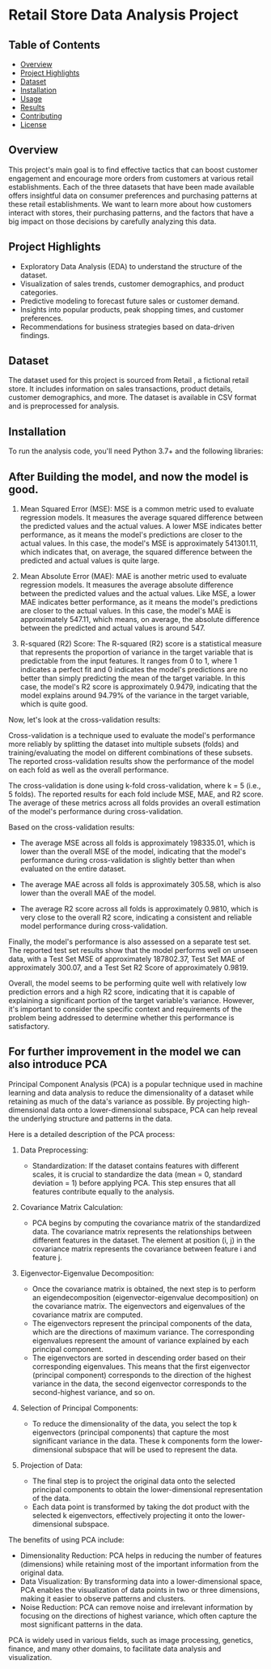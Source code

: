 # Retail Store Data Analysis Project

## Table of Contents

- [Overview](#overview)
- [Project Highlights](#project-highlights)
- [Dataset](#dataset)
- [Installation](#installation)
- [Usage](#usage)
- [Results](#results)
- [Contributing](#contributing)
- [License](#license)

## Overview

This project's main goal is to find effective tactics that can boost customer engagement and encourage more orders from customers at various retail establishments. Each of the three datasets that have been made available offers insightful data on consumer preferences and purchasing patterns at these retail establishments. We want to learn more about how customers interact with stores, their purchasing patterns, and the factors that have a big impact on those decisions by carefully analyzing this data.
## Project Highlights

- Exploratory Data Analysis (EDA) to understand the structure of the dataset.
- Visualization of sales trends, customer demographics, and product categories.
- Predictive modeling to forecast future sales or customer demand.
- Insights into popular products, peak shopping times, and customer preferences.
- Recommendations for business strategies based on data-driven findings.

## Dataset

The dataset used for this project is sourced from Retail , a fictional retail store. It includes information on sales transactions, product details, customer demographics, and more. The dataset is available in CSV format and is preprocessed for analysis.

## Installation

To run the analysis code, you'll need Python 3.7+ and the following libraries:


## After Building the model, and now the model is good.

1. Mean Squared Error (MSE):
MSE is a common metric used to evaluate regression models. It measures the average squared difference between the predicted values and the actual values. A lower MSE indicates better performance, as it means the model's predictions are closer to the actual values. In this case, the model's MSE is approximately 541301.11, which indicates that, on average, the squared difference between the predicted and actual values is quite large.

2. Mean Absolute Error (MAE):
MAE is another metric used to evaluate regression models. It measures the average absolute difference between the predicted values and the actual values. Like MSE, a lower MAE indicates better performance, as it means the model's predictions are closer to the actual values. In this case, the model's MAE is approximately 547.11, which means, on average, the absolute difference between the predicted and actual values is around 547.

3. R-squared (R2) Score:
The R-squared (R2) score is a statistical measure that represents the proportion of variance in the target variable that is predictable from the input features. It ranges from 0 to 1, where 1 indicates a perfect fit and 0 indicates the model's predictions are no better than simply predicting the mean of the target variable. In this case, the model's R2 score is approximately 0.9479, indicating that the model explains around 94.79% of the variance in the target variable, which is quite good.

Now, let's look at the cross-validation results:

Cross-validation is a technique used to evaluate the model's performance more reliably by splitting the dataset into multiple subsets (folds) and training/evaluating the model on different combinations of these subsets. The reported cross-validation results show the performance of the model on each fold as well as the overall performance.

The cross-validation is done using k-fold cross-validation, where k = 5 (i.e., 5 folds). The reported results for each fold include MSE, MAE, and R2 score. The average of these metrics across all folds provides an overall estimation of the model's performance during cross-validation.

Based on the cross-validation results:

- The average MSE across all folds is approximately 198335.01, which is lower than the overall MSE of the model, indicating that the model's performance during cross-validation is slightly better than when evaluated on the entire dataset.

- The average MAE across all folds is approximately 305.58, which is also lower than the overall MAE of the model.

- The average R2 score across all folds is approximately 0.9810, which is very close to the overall R2 score, indicating a consistent and reliable model performance during cross-validation.

Finally, the model's performance is also assessed on a separate test set. The reported test set results show that the model performs well on unseen data, with a Test Set MSE of approximately 187802.37, Test Set MAE of approximately 300.07, and a Test Set R2 Score of approximately 0.9819.

Overall, the model seems to be performing quite well with relatively low prediction errors and a high R2 score, indicating that it is capable of explaining a significant portion of the target variable's variance. However, it's important to consider the specific context and requirements of the problem being addressed to determine whether this performance is satisfactory.

## For further improvement in the model we can also introduce PCA
Principal Component Analysis (PCA) is a popular technique used in machine learning and data analysis to reduce the dimensionality of a dataset while retaining as much of the data's variance as possible. By projecting high-dimensional data onto a lower-dimensional subspace, PCA can help reveal the underlying structure and patterns in the data.

Here is a detailed description of the PCA process:

1. Data Preprocessing:
   - Standardization: If the dataset contains features with different scales, it is crucial to standardize the data (mean = 0, standard deviation = 1) before applying PCA. This step ensures that all features contribute equally to the analysis.

2. Covariance Matrix Calculation:
   - PCA begins by computing the covariance matrix of the standardized data. The covariance matrix represents the relationships between different features in the dataset. The element at position (i, j) in the covariance matrix represents the covariance between feature i and feature j.

3. Eigenvector-Eigenvalue Decomposition:
   - Once the covariance matrix is obtained, the next step is to perform an eigendecomposition (eigenvector-eigenvalue decomposition) on the covariance matrix. The eigenvectors and eigenvalues of the covariance matrix are computed.
   - The eigenvectors represent the principal components of the data, which are the directions of maximum variance. The corresponding eigenvalues represent the amount of variance explained by each principal component.
   - The eigenvectors are sorted in descending order based on their corresponding eigenvalues. This means that the first eigenvector (principal component) corresponds to the direction of the highest variance in the data, the second eigenvector corresponds to the second-highest variance, and so on.

4. Selection of Principal Components:
   - To reduce the dimensionality of the data, you select the top k eigenvectors (principal components) that capture the most significant variance in the data. These k components form the lower-dimensional subspace that will be used to represent the data.

5. Projection of Data:
   - The final step is to project the original data onto the selected principal components to obtain the lower-dimensional representation of the data.
   - Each data point is transformed by taking the dot product with the selected k eigenvectors, effectively projecting it onto the lower-dimensional subspace.

The benefits of using PCA include:
- Dimensionality Reduction: PCA helps in reducing the number of features (dimensions) while retaining most of the important information from the original data.
- Data Visualization: By transforming data into a lower-dimensional space, PCA enables the visualization of data points in two or three dimensions, making it easier to observe patterns and clusters.
- Noise Reduction: PCA can remove noise and irrelevant information by focusing on the directions of highest variance, which often capture the most significant patterns in the data.

PCA is widely used in various fields, such as image processing, genetics, finance, and many other domains, to facilitate data analysis and visualization.

